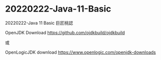 # 20220222-Java-11-Basic 
20220222-Java 11 Basic 巨匠桃認

OpenJDK Download
https://github.com/ojdkbuild/ojdkbuild

或

OpenLogicJDK download
https://www.openlogic.com/openjdk-downloads

